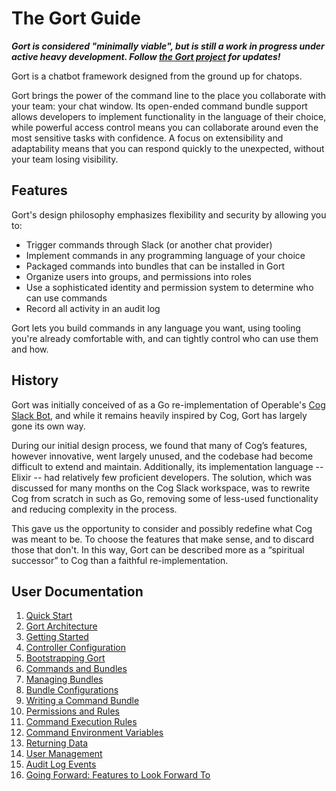 # The Gort Guide

***Gort is considered "minimally viable", but is still a work in progress under active heavy development. Follow [the Gort project](https://github.com/getgort/gort) for updates!***

Gort is a chatbot framework designed from the ground up for chatops.

Gort brings the power of the command line to the place you collaborate with your team: your chat window. Its open-ended command bundle support allows developers to implement functionality in the language of their choice, while powerful access control means you can collaborate around even the most sensitive tasks with confidence. A focus on extensibility and adaptability means that you can respond quickly to the unexpected, without your team losing visibility.

## Features

Gort's design philosophy emphasizes flexibility and security by allowing you to:

- Trigger commands through Slack (or another chat provider)
- Implement commands in any programming language of your choice
- Packaged commands into bundles that can be installed in Gort
- Organize users into groups, and permissions into roles
- Use a sophisticated identity and permission system to determine who can use commands
- Record all activity in an audit log

Gort lets you build commands in any language you want, using tooling you're already comfortable with, and can tightly control who can use them and how.

## History

Gort was initially conceived of as a Go re-implementation of Operable's [Cog Slack Bot](https://github.com/operable/cog), and while it remains heavily inspired by Cog, Gort has largely gone its own way.

During our initial design process, we found that many of Cog’s features, however innovative, went largely unused, and the codebase had become difficult to extend and maintain. Additionally, its implementation language -- Elixir -- had relatively few proficient developers. The solution, which was discussed for many months on the Cog Slack workspace, was to rewrite Cog from scratch in such as Go, removing some of less-used functionality and reducing complexity in the process.

This gave us the opportunity to consider and possibly redefine what Cog was meant to be. To choose the features that make sense, and to discard those that don't. In this way, Gort can be described more as a “spiritual successor” to Cog than a faithful re-implementation.

## User Documentation

1. [Quick Start](quickstart.md)
1. [Gort Architecture](architecture.md)
1. [Getting Started](getting-started.md)
1. [Controller Configuration](controller-configuration.md)
1. [Bootstrapping Gort](bootstrapping.md)
1. [Commands and Bundles](commands-and-bundles.md)
1. [Managing Bundles](managing-bundles.md)
1. [Bundle Configurations](bundle-configurations.md)
1. [Writing a Command Bundle](writing-a-command-bundle.md)
1. [Permissions and Rules](permissions-and-rules.md)
1. [Command Execution Rules](command-execution-rules.md)
1. [Command Environment Variables](command-environment-variables.md)
1. [Returning Data](returning-data.md)
1. [User Management](user-management.md)
1. [Audit Log Events](audit-log-events.md)
1. [Going Forward: Features to Look Forward To](going-forward.md)

<!-- 
COLD STORAGE:
1. [Designing ChatOps Commands](designing-chatops-commands.md)
1. [Installing Your First Command Bundle](installing-your-first-command-bundle.md)
1. [Writing a Command Bundle](writing-a-command-bundle.md)
1. [Templates](templates.md)
1. [Dynamic Command Configuration](dynamic-command-configuration.md)
1. [Configuring Password Resets](configuring-password-resets.md)
1. [Installing And Managing Relays](installing-and-managing-relays.md)
1. [Relay Configuration](relay-configuration.md)
1. [Command Output Tags](command-output-tags.md)
1. [Services](services.md)
-->
